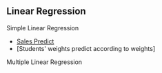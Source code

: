 ## Linear Regression
Simple Linear Regression
 * [Sales Predict](Simple%20Linear%20Regression/README.md)
 * [Students' weights predict according to weights]
 
Multiple Linear Regression
